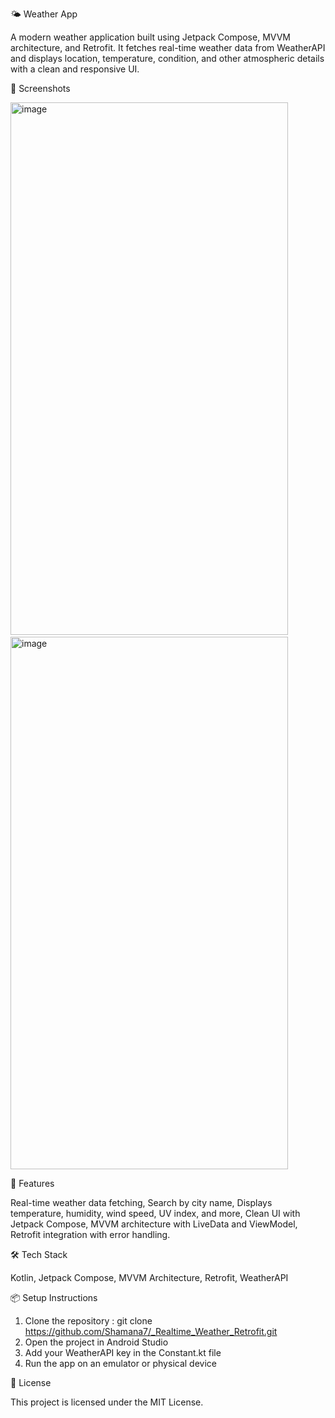 🌤️ Weather App

A modern weather application built using Jetpack Compose, MVVM architecture, and Retrofit. It fetches real-time weather data from WeatherAPI and displays location, temperature, condition, and other atmospheric details with a clean and responsive UI.

📸 Screenshots

<img width="444" height="852" alt="image" src="https://github.com/user-attachments/assets/29b49a78-16d9-46ab-a14c-f98e672ad816" /> &nbsp;&nbsp; <img width="444" height="852" alt="image" src="https://github.com/user-attachments/assets/cc4d4e5d-428c-45f5-8a78-030f58ca1839" />

🚀 Features

Real-time weather data fetching, 
Search by city name, 
Displays temperature, humidity, wind speed, UV index, and more, 
Clean UI with Jetpack Compose, 
MVVM architecture with LiveData and ViewModel, 
Retrofit integration with error handling.

🛠️ Tech Stack

Kotlin, 
Jetpack Compose, 
MVVM Architecture, 
Retrofit, 
WeatherAPI

📦 Setup Instructions

1. Clone the repository : git clone https://github.com/Shamana7/_Realtime_Weather_Retrofit.git
2. Open the project in Android Studio
3. Add your WeatherAPI key in the Constant.kt file
4. Run the app on an emulator or physical device
   
📄 License

This project is licensed under the MIT License.
